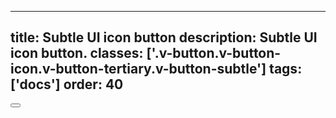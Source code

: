 <!--
 *              © 2025 Visa
 *
 * Licensed under the Apache License, Version 2.0 (the "License");
 * you may not use this file except in compliance with the License.
 * You may obtain a copy of the License at
 *
 *         http://www.apache.org/licenses/LICENSE-2.0
 *
 * Unless required by applicable law or agreed to in writing, software
 * distributed under the License is distributed on an "AS IS" BASIS,
 * WITHOUT WARRANTIES OR CONDITIONS OF ANY KIND, either express or implied.
 * See the License for the specific language governing permissions and
 * limitations under the License.
 *
 -->
---
title: Subtle UI icon button
description: Subtle UI icon button. 
classes: ['.v-button.v-button-icon.v-button-tertiary.v-button-subtle']
tags: ['docs']
order: 40
---

<button aria-label="filter" class="v-button v-button-icon v-button-tertiary v-button-subtle" type="button">
  <svg aria-hidden="true" class="v-icon v-icon-visa v-icon-tiny" focusable="false" viewbox="0 0 16 16">
    <use href="#visa-notifications-tiny">
    </use>
  </svg>
</button>
